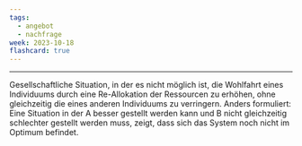 ```yaml
---
tags:
  - angebot
  - nachfrage
week: 2023-10-18
flashcard: true
---
```

***

Gesellschaftliche Situation, in der es nicht möglich ist, die Wohlfahrt eines Individuums durch eine Re-Allokation der Ressourcen zu erhöhen, ohne gleichzeitig die eines anderen Individuums zu verringern. Anders formuliert: Eine Situation in der A besser gestellt werden kann und B nicht gleichzeitig schlechter gestellt werden muss, zeigt, dass sich das System noch nicht im Optimum befindet.